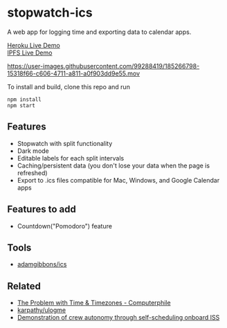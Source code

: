# stopwatch-ics

A web app for logging time and exporting data to calendar apps.

[Heroku Live Demo](https://stopwatch-ics.herokuapp.com/)\
[IPFS Live Demo](https://gateway.pinata.cloud/ipfs/Qmbhci7ZvYGFgoarqw9AVgnoj3F92UdffPeKaRGfQyU4as/)

https://user-images.githubusercontent.com/99288419/185266798-15318f66-c606-4711-a811-a0f903dd9e55.mov

To install and build, clone this repo and run

```
npm install
npm start
```

## Features

- Stopwatch with split functionality
- Dark mode
- Editable labels for each split intervals
- Caching/persistent data (you don't lose your data when the page is refreshed)
- Export to .ics files compatible for Mac, Windows, and Google Calendar apps

## Features to add

- Countdown("Pomodoro") feature

## Tools

- [adamgibbons/ics](https://github.com/adamgibbons/ics)

## Related
- [The Problem with Time & Timezones - Computerphile](https://www.youtube.com/watch?v=-5wpm-gesOY&t=0s&ab_channel=Computerphile)
- [karpathy/ulogme](https://github.com/karpathy/ulogme)
- [Demonstration of crew autonomy through self-scheduling onboard ISS](https://ntrs.nasa.gov/api/citations/20180005211/downloads/20180005211.pdf)
